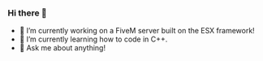 ### Hi there 👋

- 🔭 I’m currently working on a FiveM server built on the ESX framework!
- 🌱 I’m currently learning how to code in C++.
- 💬 Ask me about anything!
